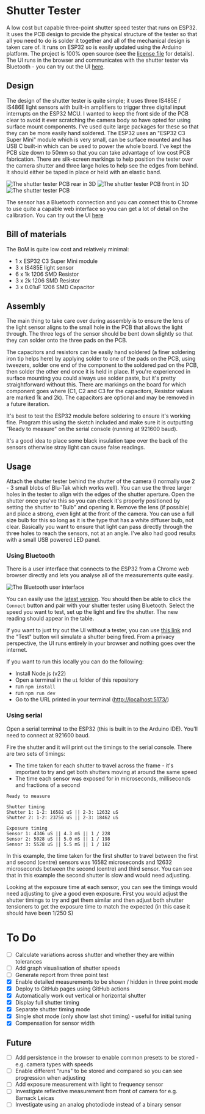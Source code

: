 # Shutter Tester

A low cost but capable three-point shutter speed tester that runs on ESP32. It uses the PCB design to provide the physical structure of the tester so that all you need to do is solder it together and all of the mechanical design is taken care of.
It runs on ESP32 so is easily updated using the Arduino platform. The project is 100% open source (see the [license file](LICENSE.md) for details).
The UI runs in the browser and communicates with the shutter tester via Bluetooth - you can try out the UI [here](https://bjpirt.github.io/shutter-tester/?demo=true).

## Design

The design of the shutter tester is quite simple; it uses three IS485E / IS486E light sensors with built-in amplifiers to trigger three digital input interrupts on the ESP32 MCU. I wanted to keep the front side of the PCB clear to avoid it ever scratching the camera body so have opted for using surface mount components. I've used quite large packages for these so that they can be more easily hand soldered. The ESP32 uses an "ESP32 C3 Super Mini" module which is very small, can be surface mounted and has USB C built-in which can be used to power the whole board. I've kept the PCB size down to 50mm so that you can take advantage of low cost PCB fabrication. There are silk-screen markings to help position the tester over the camera shutter and three large holes to help see the edges from behind. It should either be taped in place or held with an elastic band.

![The shutter tester PCB rear in 3D](./docs/images/rear-3d.jpg "The shutter tester PCB rear in 3D")
![The shutter tester PCB front in 3D](./docs/images/front-3d.jpg "The shutter tester PCB front in 3D")
![The shutter tester PCB](./docs/images/pcb.jpg "The shutter tester PCB")

The sensor has a Bluetooth connection and you can connect this to Chrome to use quite a capable web interface so you can get a lot of detail on the calibration. You can try out the UI [here](https://bjpirt.github.io/shutter-tester/?demo=true)

## Bill of materials

The BoM is quite low cost and relatively minimal:

- 1 x ESP32 C3 Super Mini module
- 3 x IS485E light sensor
- 6 x 1k 1206 SMD Resistor
- 3 x 2k 1206 SMD Resistor
- 3 x 0.01uF 1206 SMD Capacitor

## Assembly

The main thing to take care over during assembly is to ensure the lens of the light sensor aligns to the small hole in the PCB that allows the light through. The three legs of the sensor should be bent down slightly so that they can solder onto the three pads on the PCB.

The capacitors and resistors can be easily hand soldered (a finer soldering iron tip helps here) by applying solder to one of the pads on the PCB, using tweezers, solder one end of the component to the soldered pad on the PCB, then solder the other end once it is held in place. If you're experienced in surface mounting you could always use solder paste, but it's pretty straightforward without this. There are markings on the board for which component goes where (C1, C2 and C3 for the capacitors, Resistor values are marked 1k and 2k). The capacitors are optional and may be removed in a future iteration.

It's best to test the ESP32 module before soldering to ensure it's working fine. Program this using the sketch included and make sure it is outputting "Ready to measure" on the serial console (running at 921600 baud).

It's a good idea to place some black insulation tape over the back of the sensors otherwise stray light can cause false readings.

## Usage

Attach the shutter tester behind the shutter of the camera (I normally use 2 - 3 small blobs of Blu-Tak which works well). You can use the three larger holes in the tester to align with the edges of the shutter aperture. Open the shutter once you've this so you can check it's properly positioned by setting the shutter to "Bulb" and opening it. Remove the lens (if possible) and place a strong, even light at the front of the camera. You can use a full size bulb for this so long as it is the type that has a white diffuser bulb, not clear. Basically you want to ensure that light can pass directly through the three holes to reach the sensors, not at an angle. I've also had good results with a small USB powered LED panel.

### Using Bluetooth

There is a user interface that connects to the ESP32 from a Chrome web browser directly and lets you analyse all of the measurements quite easily.

![The Bluetooth user interface](./docs/images/ui.jpg "The Bluetooth user interface")

You can easily use the [latest version](https://bjpirt.github.io/shutter-tester/). You should then be able to click the `Connect` button and pair with your shutter tester using Bluetooth. Select the speed you want to test, set up the light and fire the shutter. The new reading should appear in the table.

If you want to just try out the UI without a tester, you can use [this link](https://bjpirt.github.io/shutter-tester/?demo=true) and the "Test" button will simulate a shutter being fired. From a privacy perspective, the UI runs entirely in your browser and nothing goes over the internet.

If you want to run this locally you can do the following:

- Install Node.js (v22)
- Open a terminal in the `ui` folder of this repository
- run `npm install`
- run `npm run dev`
- Go to the URL printed in your terminal ([http://localhost:5173/](http://localhost:5173/))

### Using serial

Open a serial terminal to the ESP32 (this is built in to the Arduino IDE). You'll need to connect at 921600 baud.

Fire the shutter and it will print out the timings to the serial console. There are two sets of timings:

- The time taken for each shutter to travel across the frame - it's important to try and get both shutters moving at around the same speed
- The time each sensor was exposed for in microseconds, milliseconds and fractions of a second

```
Ready to measure

Shutter timing
Shutter 1: 1-2: 16582 uS || 2-3: 12632 uS
Shutter 2: 1-2: 23756 uS || 2-3: 18462 uS

Exposure timing
Sensor 1: 4346 uS || 4.3 mS || 1 / 228
Sensor 2: 5028 uS || 5.0 mS || 1 / 198
Sensor 3: 5528 uS || 5.5 mS || 1 / 182
```

In this example, the time taken for the first shutter to travel between the first and second (centre) sensors was 16582 microseconds and 12632 microseconds between the second (centre) and third sensor. You can see that in this example the second shutter is slow and would need adjusting.

Looking at the exposure time at each sensor, you can see the timings would need adjusting to give a good even exposure. First you would adjust the shutter timings to try and get them similar and then adjust both shutter tensioners to get the exposure time to match the expected (in this case it should have been 1/250 S)

# To Do

- [ ] Calculate variations across shutter and whether they are within tolerances
- [ ] Add graph visualisation of shutter speeds
- [ ] Generate report from three point test
- [x] Enable detailed measurements to be shown / hidden in three point mode
- [x] Deploy to GitHub pages using GitHub actions
- [x] Automatically work out vertical or horizontal shutter
- [x] Display full shutter timing
- [x] Separate shutter timing mode
- [x] Single shot mode (only show last shot timing) - useful for initial tuning
- [x] Compensation for sensor width

## Future

- [ ] Add persistence in the browser to enable common presets to be stored - e.g. camera types with speeds
- [ ] Enable different "runs" to be stored and compared so you can see progression when adjusting
- [ ] Add exposure measurement with light to frequency sensor
- [ ] Investigate reflective measurement from front of camera for e.g. Barnack Leicas
- [ ] Investigate using an analog photodiode instead of a binary sensor
